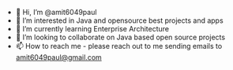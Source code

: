 - 👋 Hi, I’m @amit6049paul
- 👀 I’m interested in Java and opensource best projects and apps
- 🌱 I’m currently learning Enterprise Architecture 
- 💞️ I’m looking to collaborate on Java based open source projects 
- 📫 How to reach me - please reach out to me sending emails to amit6049paul@gmail.com

<!---
amit6049paul/amit6049paul is a ✨ special ✨ repository because its `README.md` (this file) appears on your GitHub profile.
You can click the Preview link to take a look at your changes.
--->
